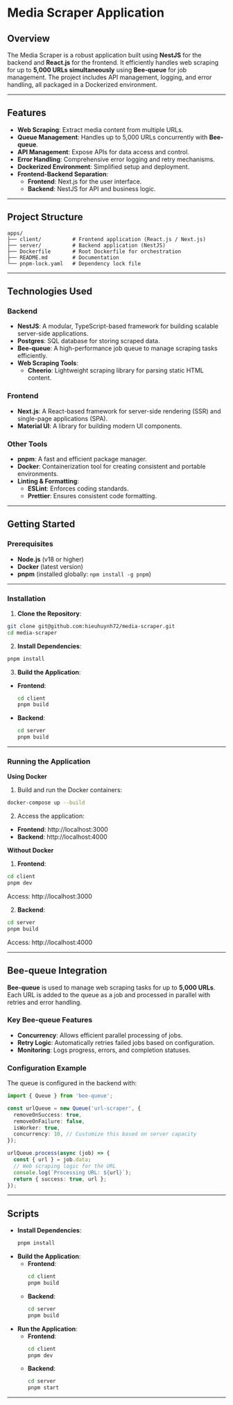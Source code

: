 # **Media Scraper Application**

## **Overview**
The Media Scraper is a robust application built using **NestJS** for the backend and **React.js** for the frontend. It efficiently handles web scraping for up to **5,000 URLs simultaneously** using **Bee-queue** for job management. The project includes API management, logging, and error handling, all packaged in a Dockerized environment.

---

## **Features**
- **Web Scraping**: Extract media content from multiple URLs.
- **Queue Management**: Handles up to 5,000 URLs concurrently with **Bee-queue**.
- **API Management**: Expose APIs for data access and control.
- **Error Handling**: Comprehensive error logging and retry mechanisms.
- **Dockerized Environment**: Simplified setup and deployment.
- **Frontend-Backend Separation**:
  - **Frontend**: Next.js for the user interface.
  - **Backend**: NestJS for API and business logic.

---

## **Project Structure**
  ```plaintext
  apps/
  ├── client/          # Frontend application (React.js / Next.js)
  ├── server/          # Backend application (NestJS)
  ├── Dockerfile       # Root Dockerfile for orchestration
  ├── README.md        # Documentation
  └── pnpm-lock.yaml   # Dependency lock file
  ```

---

## Technologies Used

### **Backend**
- **NestJS**: A modular, TypeScript-based framework for building scalable server-side applications.
- **Postgres**: SQL database for storing scraped data.
- **Bee-queue**: A high-performance job queue to manage scraping tasks efficiently.
- **Web Scraping Tools**: 
  - **Cheerio**: Lightweight scraping library for parsing static HTML content.

### **Frontend**
- **Next.js**: A React-based framework for server-side rendering (SSR) and single-page applications (SPA).
- **Material UI**: A library for building modern UI components.

### **Other Tools**
- **pnpm**: A fast and efficient package manager.
- **Docker**: Containerization tool for creating consistent and portable environments.
- **Linting & Formatting**: 
  - **ESLint**: Enforces coding standards.
  - **Prettier**: Ensures consistent code formatting.
 
---

## **Getting Started**

### **Prerequisites**
- **Node.js** (v18 or higher)
- **Docker** (latest version)
- **pnpm** (installed globally: `npm install -g pnpm`)

---

### **Installation**

1. **Clone the Repository**:
  ```bash
  git clone git@github.com:hieuhuynh72/media-scraper.git
  cd media-scraper
   ```
2. **Install Dependencies**:
  ```bash
  pnpm install
  ```
3. **Build the Application**:
- **Frontend**:
  ```bash
  cd client
  pnpm build
  ```
- **Backend**:
  ```bash
  cd server
  pnpm build
   ```
---
### **Running the Application**

**Using Docker**
1. Build and run the Docker containers:
  ```bash
  docker-compose up --build
  ```
2. Access the application:
  - **Frontend**: http://localhost:3000
  - **Backend**: http://localhost:4000
  
**Without Docker**
1. **Frontend**:
  ```bash
  cd client
  pnpm dev
  ```
  Access: http://localhost:3000

2. **Backend**:
  ```bash
  cd server
  pnpm build
  ```
  Access: http://localhost:4000

---

## **Bee-queue Integration**

**Bee-queue** is used to manage web scraping tasks for up to **5,000 URLs**. Each URL is added to the queue as a job and processed in parallel with retries and error handling.

### **Key Bee-queue Features**
- **Concurrency**: Allows efficient parallel processing of jobs.
- **Retry Logic**: Automatically retries failed jobs based on configuration.
- **Monitoring**: Logs progress, errors, and completion statuses.

### **Configuration Example**
The queue is configured in the backend with:
  ```typescript
  import { Queue } from 'bee-queue';

  const urlQueue = new Queue('url-scraper', {
    removeOnSuccess: true,
    removeOnFailure: false,
    isWorker: true,
    concurrency: 10, // Customize this based on server capacity
  });

  urlQueue.process(async (job) => {
    const { url } = job.data;
    // Web scraping logic for the URL
    console.log(`Processing URL: ${url}`);
    return { success: true, url };
  });
  ```

---

## **Scripts**
  - **Install Dependencies**:
    ```bash
    pnpm install
    ```
  - **Build the Application**:
    - **Frontend**:
      ```bash
      cd client
      pnpm build
      ```
    - **Backend**:
      ```bash
      cd server
      pnpm build
      ```
  - **Run the Application**:
    - **Frontend**:
      ```bash
      cd client
      pnpm dev
      ```
    - **Backend**:
      ```bash
      cd server
      pnpm start
      ```

---
